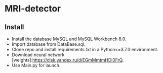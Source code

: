 # MRI-detector
## Install
- Install the database MySQL and MySQL Workbench 8.0. 
- Import database from DataBase.sql.
- Clone repo and install requirements.txt in a Python<=3.7.0 environment. 
- Download neural network [weights]:https://disk.yandex.ru/d/EGmMmtmHDI0FrQ. 
- Use Main.py for launch.

